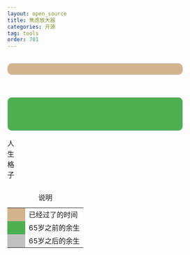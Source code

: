 ```yaml
---
layout: open_source
title: 焦虑放大器
categories: 开源
tag: tools
order: 701
---
```




<style>
    #myTable {
        border-collapse: collapse;
    }

    #myTable td {
        width: 20px;
        height: 20px;
        border: 1px solid #fff;
    }

    #myTable td.past {
        background-color:#D2B48C
    }

    #myTable td.future {
        background-color:#4CAF50
    }

    #myTable td.old {
        background-color:#C0C0C0
    }


    @keyframes smooth-blink {
      0%, 100% { background-color: #D2B48C; }
      50% { background-color: #4CAF50; }
    }

    #myTable td.now {
    animation: smooth-blink 500ms linear infinite;
    }
    

    /* 进度条 */
    .progress-bar {
        width: 400px;
        background-color: #f5f5f5;
        border: 1px solid #ccc;
        border-radius: 10px;
        overflow: hidden;
        background-color: #4CAF50;
    }

    .progress-bar-inner {
        height: 100%;
        background-color: #D2B48C;
    }

    .bar1{
        height: 25px;
    }

    .bar2{
        height: 75px;
    }



    /* 新增样式 */
#life-bar {
    position: relative;
    display: flex;
    align-items: center;
}

.time-stats {
    position: absolute;
    width: 200px;
    padding: 0 10px;
    font-size: 12px;
    line-height: 1.3;
}

.left-stats {
    text-align: left;
    left: 0;
}

.right-stats {
    text-align: right;
    right: 0;
}
</style>

<div id="past_text"></div>
<br/>


<!-- 今日剩余 -->
<div class="progress-bar bar1" id="today-bar">
    <div class="progress-bar-inner" id="today-bar-inner"></div>
</div>

<br/>
<br/>
<br/>

<div class="progress-bar bar2" id="life-bar">
    <div class="time-stats left-stats"></div>
    <div class="progress-bar-inner" id="life-bar-inner"></div>
    <div class="time-stats right-stats"></div>
</div>






<table id="myTable">
    <caption>人生格子</caption>
    <tbody></tbody>
</table>

<table>
    <caption>说明</caption>
    <tbody>
        <tr>
            <td style="background-color:#D2B48C;width: 25px;height: 25px;"></td>
            <td>已经过了的时间</td>
        </tr>
        <tr>
            <td style="background-color:#4CAF50;width: 25px;height: 25px;"></td>
            <td>65岁之前的余生</td>
        </tr>
        <tr>
            <td style="background-color:#C0C0C0;width: 25px;height: 25px;"></td>
            <td>65岁之后的余生</td>
        </tr>
    </tbody>
</table>

<script>
const birthDay = new Date("1988-02-16");
const life_span = 80;

const endDay = new Date(birthDay.getFullYear() + life_span, birthDay.getMonth(), birthDay.getDate());
var currentDate = new Date();
// 过去了多久（单位：秒）
var pastSeconds = (currentDate.getTime() - birthDay.getTime()) / 1000;


// 80年，分为 20列，20行。每个格子代表0.2年
let num_cols = 20;
let num_rows = 20;

// 当前时间对应的格子序号
currentCellIdx = Math.floor(pastSeconds / 3600 / 24 / 365 / (life_span / num_cols / num_rows));

var table = document.getElementById("myTable");
const nowCelll = null;
for (var i = 0; i < num_rows; i++) {
    var newRow = table.insertRow();  // 插入一行
    // 在新行中插入单元格
    for (var j = 0; j < num_cols; j++) {
        var newCell = newRow.insertCell();
        // 当前格子序号
        let newCellIdx = i * num_cols + j;
        if (newCellIdx < currentCellIdx) {
            newCell.classList.add("past");
        } else if (newCellIdx == currentCellIdx) {
            newCell.classList.add("now");
        } else if (newCellIdx <= 65 * 5) {
            newCell.classList.add("future");
        } else {
            newCell.classList.add("old");
        }
    }
}


function tickDay(){
    // 今日进度条
    var now = new Date();
    // var startOfDay = new Date(currentDate.getFullYear(), currentDate.getMonth(), currentDate.getDate(), 0, 0, 0);

    const startOfDay = new Date(now);
    startOfDay.setHours(0, 0, 0, 0);

    var percentLeft = (now - startOfDay) / (24 * 60 * 60 * 1000) * 100;
    var progressBar = document.getElementById("today-bar-inner");
    progressBar.style.width = percentLeft + "%";
    progressBar.innerText = "今日已用" + percentLeft.toFixed(4) + '%';
}


function tickLife() {
    const leftStats = document.querySelector('.left-stats');
    const rightStats = document.querySelector('.right-stats');
    
    // 计算时间差
    var currentDate = new Date();
    var daysPassed = (currentDate - birthDay) / (1000 * 3600 * 24);
    var daysRemaining = (endDay - currentDate) / (1000 * 3600 * 24);


    // 左边4行：已过去的时间
    leftStats.innerHTML = `
        时光已去：<br>
        ${(daysPassed / 365).toFixed(8)} 年<br>
        ${(daysPassed / 12).toFixed(8)} 月<br>
        ${daysPassed.toFixed(8)} 天<br>`;

    // 右边4行：剩余时间
    rightStats.innerHTML = `
        余生还剩：<br>
        ${(daysRemaining / 365).toFixed(8)} 年<br>
        ${(daysRemaining / 12).toFixed(8)} 月<br>
        ${daysRemaining.toFixed(8)} 天<br>`;

    // 进度条
    var percentLeft = daysPassed / (daysPassed + daysRemaining) * 100;
    var progressBar = document.getElementById("life-bar-inner");
    progressBar.style.width = percentLeft + "%";
}


function myTick() {
    var past_text = document.getElementById("past_text");

    var currentDate = new Date();
    var daysPast_ = (currentDate - birthDay) / (1000 * 3600 * 24);
    var daysFuture_ = (endDay - currentDate) / (1000 * 3600 * 24);


    past_text.innerHTML =
        "时光已去： " + (daysPast_ / 365).toFixed(8) + " 年/"
        + (daysPast_ / 12).toFixed(8) + " 月/"
        + daysPast_.toFixed(8) + " 天"
        + "<br>"
        + "余生还剩： " + (daysFuture_ / 365).toFixed(8) + " 年/"
        + (daysFuture_ / 12).toFixed(8) + " 月/"
        + daysFuture_.toFixed(8) + " 天"
        + "<br>";

    // 今日进度条
    var startOfDay = new Date(currentDate.getFullYear(), currentDate.getMonth(), currentDate.getDate(), 0, 0, 0);
    var percentLeft = (currentDate - startOfDay) / (24 * 60 * 60 * 1000) * 100;
    var progressBar = document.getElementById("today-bar-inner");
    progressBar.style.width = percentLeft + "%";
    progressBar.innerText = "今日已用" + percentLeft.toFixed(4) + '%';
}


setInterval(tickLife, 50);
setInterval(tickDay, 50);


</script>